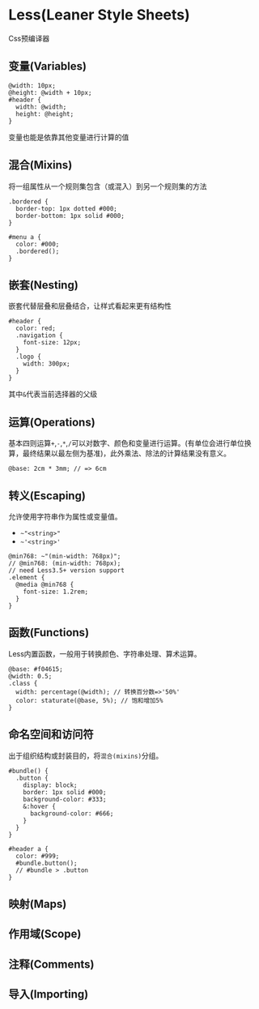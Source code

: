 # Less(Leaner Style Sheets)
Css预编译器
## 变量(Variables)
```
@width: 10px;
@height: @width + 10px;
#header {
  width: @width;
  height: @height;
}
```
变量也能是依靠其他变量进行计算的值
## 混合(Mixins)
将一组属性从一个规则集包含（或混入）到另一个规则集的方法  
```
.bordered {
  border-top: 1px dotted #000;
  border-bottom: 1px solid #000;
}

#menu a {
  color: #000;
  .bordered();
}
```
## 嵌套(Nesting)
嵌套代替层叠和层叠结合，让样式看起来更有结构性
```
#header {
  color: red;
  .navigation {
    font-size: 12px;
  }
  .logo {
    width: 300px;
  }
}
```
其中`&`代表当前选择器的父级  
## 运算(Operations)
基本四则运算`+`,`-`,`*`,`/`可以对数字、颜色和变量进行运算。(有单位会进行单位换算，最终结果以最左侧为基准)，此外乘法、除法的计算结果没有意义。  
```
@base: 2cm * 3mm; // => 6cm
```
## 转义(Escaping)
允许使用字符串作为属性或变量值。
+ `~"<string>"`
+ `~'<string>'`
```
@min768: ~"(min-width: 768px)";
// @min768: (min-width: 768px); 
// need Less3.5+ version support
.element {
  @media @min768 {
    font-size: 1.2rem;
  }
}
```
## 函数(Functions)
Less内置函数，一般用于转换颜色、字符串处理、算术运算。
```
@base: #f04615;
@width: 0.5;
.class {
  width: percentage(@width); // 转换百分数=>'50%'
  color: staturate(@base, 5%); // 饱和增加5%
}
```
## 命名空间和访问符
出于组织结构或封装目的，将`混合(mixins)`分组。
```
#bundle() {
  .button {
    display: block;
    border: 1px solid #000;
    background-color: #333;
    &:hover {
      background-color: #666;
    }
  }
}

#header a {
  color: #999;
  #bundle.button();
  // #bundle > .button
}
```
## 映射(Maps)

## 作用域(Scope)

## 注释(Comments)

## 导入(Importing)